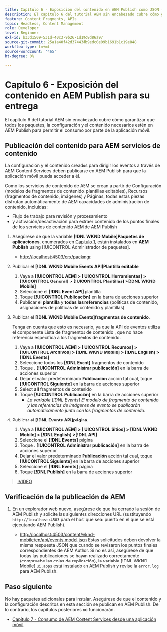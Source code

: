 ```yaml
---
title: Capítulo 6 - Exposición del contenido en AEM Publish como JSON - Servicios de contenido
description: El capítulo 6 del tutorial AEM sin encabezado cubre cómo garantizar que todos los paquetes, la configuración y el contenido necesarios estén en AEM Publish para permitir el consumo desde la aplicación móvil.
feature: Content Fragments, APIs
topic: Headless, Content Management
role: Developer
level: Beginner
exl-id: b33d1509-531d-40c3-9b26-1d18c8d86a97
source-git-commit: 25a1a40f42d37443db9edc0e09b1691b1c19e848
workflow-type: tm+mt
source-wordcount: '465'
ht-degree: 0%

---
```


# Capítulo 6 - Exposición del contenido en AEM Publish para su entrega

El capítulo 6 del tutorial AEM sin encabezado cubre cómo garantizar que todos los paquetes, la configuración y el contenido necesarios estén en AEM Publish para permitir el consumo por parte de la aplicación móvil.

## Publicación del contenido para AEM servicios de contenido

La configuración y el contenido creados para dirigir los eventos a través de AEM Content Services deben publicarse en AEM Publish para que la aplicación móvil pueda acceder a él.

Como los servicios de contenido de AEM se crean a partir de Configuración (modelos de fragmentos de contenido, plantillas editables), Recursos (fragmentos de contenido, imágenes) y Páginas, todas estas piezas disfrutan automáticamente de AEM capacidades de administración de contenido, incluidas:

* Flujo de trabajo para revisión y procesamiento
* y activación/desactivación para extraer contenido de los puntos finales de los servicios de contenido AEM de AEM Publish

1. Asegúrese de que la variable **[!DNL WKND Mobile]Paquetes de aplicaciones**, enumerados en [Capítulo 1](./chapter-1.md#wknd-mobile-application-packages), están instalados en **AEM Publish** using [!UICONTROL Administrador de paquetes].
   * [http://localhost:4503/crx/packmgr](http://localhost:4503/crx/packmgr)

1. Publicar el **[!DNL WKND Mobile Events API]Plantilla editable**
   1. Vaya a **[!UICONTROL AEM] > [!UICONTROL Herramientas] > [!UICONTROL General] > [!UICONTROL Plantillas] >[!DNL WKND Mobile]**
   1. Seleccione el **[!DNL Event API]** plantilla
   1. Toque **[!UICONTROL Publicación]** en la barra de acciones superior
   1. Publicar el **plantilla** y **todas las referencias** (políticas de contenido, asignaciones de políticas de contenido y plantillas)

1. Publicar el **[!DNL WKND Mobile Events]fragmentos de contenido**.

   Tenga en cuenta que esto es necesario, ya que la API de eventos utiliza el componente Lista de fragmentos de contenido , que no hace referencia específica a los fragmentos de contenido.

   1. Vaya a **[!UICONTROL AEM] > [!UICONTROL Recursos] > [!UICONTROL Archivos] > [!DNL WKND Mobile] > [!DNL English] >[!DNL Events]**
   1. Seleccione todos los **[!DNL Event]** fragmentos de contenido
   1. Toque . **[!UICONTROL Administrar publicación]** en la barra de acciones superior
   1. Dejar el valor predeterminado **Publicación** acción tal cual, toque **[!UICONTROL Siguiente]** en la barra de acciones superior
   1. Select **all** fragmentos de contenido
   1. Toque **[!UICONTROL Publicación]** en la barra de acciones superior
      * *La variable [!DNL Events] El modelo de fragmento de contenido y las referencias de imágenes de evento se publicarán automáticamente junto con los fragmentos de contenido.*

1. Publicar el **[!DNL Events API]página**.
   1. Vaya a **[!UICONTROL AEM] > [!UICONTROL Sitios] > [!DNL WKND Mobile] > [!DNL English] >[!DNL API]**
   1. Seleccione el **[!DNL Events]** página
   1. Toque . **[!UICONTROL Administrar publicación]** en la barra de acciones superior
   1. Dejar el valor predeterminado **Publicación** acción tal cual, toque **[!UICONTROL Siguiente]** en la barra de acciones superior
   1. Seleccione el **[!DNL Events]** página
   1. Toque **[!DNL Publish]** en la barra de acciones superior

>[!VIDEO](https://video.tv.adobe.com/v/28343/?quality=12&learn=on)

## Verificación de la publicación de AEM

1. En un explorador web nuevo, asegúrese de que ha cerrado la sesión de AEM Publish y solicite las siguientes direcciones URL (sustituyendo `http://localhost:4503` para el host que sea: puerto en el que se está ejecutando AEM Publish).

   * [http://localhost:4503/content/wknd-mobile/en/api/events.model.json](http://localhost:4503/content/wknd-mobile/en/api/events.model.tidy.json)
   Estas solicitudes deben devolver la misma respuesta JSON que cuando se revisaron los puntos finales correspondientes de AEM Author. Si no es así, asegúrese de que todas las publicaciones se hayan realizado correctamente (compruebe las colas de replicación), la variable [!DNL WKND Mobile] `ui.apps` está instalado en AEM Publish y revise la `error.log` para AEM Publish.

## Paso siguiente

No hay paquetes adicionales para instalar. Asegúrese de que el contenido y la configuración descritos en esta sección se publican en AEM Publish. De lo contrario, los capítulos posteriores no funcionarán.

* [Capítulo 7 - Consumo de AEM Content Services desde una aplicación móvil](./chapter-7.md)
